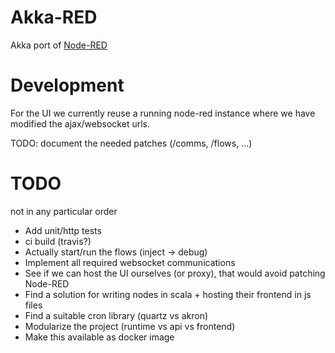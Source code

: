 Akka-RED
========

Akka port of [Node-RED](https://nodered.org/)

# Development

For the UI we currently reuse a running node-red instance where we have modified the ajax/websocket urls.

TODO: document the needed patches (/comms, /flows, ...)

# TODO

not in any particular order

* Add unit/http tests
* ci build (travis?)
* Actually start/run the flows (inject -> debug)
* Implement all required websocket communications
* See if we can host the UI ourselves (or proxy), that would avoid patching Node-RED
* Find a solution for writing nodes in scala + hosting their frontend in js files
* Find a suitable cron library (quartz vs akron)
* Modularize the project (runtime vs api vs frontend)
* Make this available as docker image
